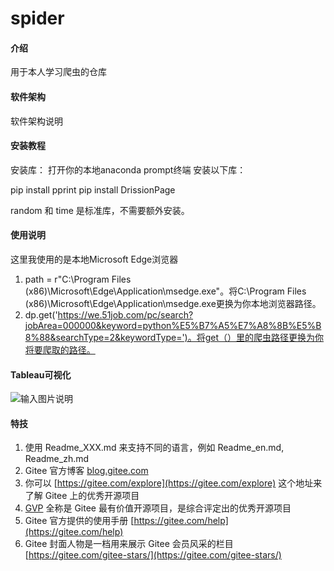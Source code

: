 
# spider

#### 介绍
用于本人学习爬虫的仓库

#### 软件架构
软件架构说明


#### 安装教程
安装库：
打开你的本地anaconda prompt终端
安装以下库：

pip install pprint
pip install DrissionPage

random 和 time 是标准库，不需要额外安装。

#### 使用说明
这里我使用的是本地Microsoft Edge浏览器
1.  path = r"C:\Program Files (x86)\Microsoft\Edge\Application\msedge.exe"。将C:\Program Files (x86)\Microsoft\Edge\Application\msedge.exe更换为你本地浏览器路径。
2.  dp.get('https://we.51job.com/pc/search?jobArea=000000&keyword=python%E5%B7%A5%E7%A8%8B%E5%B8%88&searchType=2&keywordType=')。将get（）里的爬虫路径更换为你将要爬取的路径。


#### Tableau可视化
![输入图片说明](%E5%B1%8F%E5%B9%95%E6%88%AA%E5%9B%BE%202025-05-10%20141912.png)


#### 特技

1.  使用 Readme\_XXX.md 来支持不同的语言，例如 Readme\_en.md, Readme\_zh.md
2.  Gitee 官方博客 [blog.gitee.com](https://blog.gitee.com)
3.  你可以 [https://gitee.com/explore](https://gitee.com/explore) 这个地址来了解 Gitee 上的优秀开源项目
4.  [GVP](https://gitee.com/gvp) 全称是 Gitee 最有价值开源项目，是综合评定出的优秀开源项目
5.  Gitee 官方提供的使用手册 [https://gitee.com/help](https://gitee.com/help)
6.  Gitee 封面人物是一档用来展示 Gitee 会员风采的栏目 [https://gitee.com/gitee-stars/](https://gitee.com/gitee-stars/)
